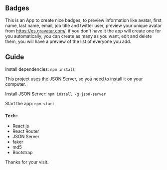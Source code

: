## Badges
This is an App to create nice badges, to preview information like avatar, first name, last name, email, job title and twitter user, preview your unique avatar from https://es.gravatar.com/, if you don't have it the app will create one for you automatically, you can create as many as you want, edit and delete them, you will have a preview of the list of everyone you add.

## Guide
Install dependencies:
`npm install`

This project uses the JSON Server, so you need to install it on your computer.

Install JSON Server:
`npm install -g json-server`

Start the app:
`npm start`

### `Tech:`
- React js
- React Router
- JSON Server
- faker
- md5
- Bootstrap

Thanks for your visit.

